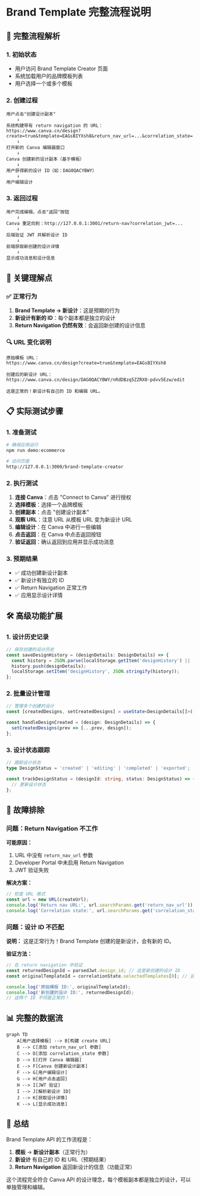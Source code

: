 # Brand Template 完整流程说明

## 🔄 完整流程解析

### 1. 初始状态
- 用户访问 Brand Template Creator 页面
- 系统加载用户的品牌模板列表
- 用户选择一个或多个模板

### 2. 创建过程
```
用户点击"创建设计副本"
    ↓
系统构建带有 return navigation 的 URL：
https://www.canva.cn/design?create=true&template=EAGsBIYXsh8&return_nav_url=...&correlation_state=...
    ↓
打开新的 Canva 编辑器窗口
    ↓
Canva 创建新的设计副本（基于模板）
    ↓
用户获得新的设计 ID（如：DAG0QACYBWY）
    ↓
用户编辑设计
```

### 3. 返回过程
```
用户完成编辑，点击"返回"按钮
    ↓
Canva 重定向到：http://127.0.0.1:3001/return-nav?correlation_jwt=...
    ↓
后端验证 JWT 并解析设计 ID
    ↓
前端获取新创建的设计详情
    ↓
显示成功消息和设计信息
```

## 🎯 关键理解点

### ✅ 正常行为
1. **Brand Template → 新设计**：这是预期的行为
2. **新设计有新的 ID**：每个副本都是独立的设计
3. **Return Navigation 仍然有效**：会返回新创建的设计信息

### 🔍 URL 变化说明
```
原始模板 URL：
https://www.canva.cn/design?create=true&template=EAGsBIYXsh8

创建后的新设计 URL：
https://www.canva.cn/design/DAG0QACYBWY/nRdDBzq5ZZRX0-pdvv5Ezw/edit

这是正常的！新设计有自己的 ID 和编辑 URL。
```

## 📋 实际测试步骤

### 1. 准备测试
```bash
# 确保应用运行
npm run demo:ecommerce

# 访问页面
http://127.0.0.1:3000/brand-template-creator
```

### 2. 执行测试
1. **连接 Canva**：点击 "Connect to Canva" 进行授权
2. **选择模板**：选择一个品牌模板
3. **创建副本**：点击 "创建设计副本"
4. **观察 URL**：注意 URL 从模板 URL 变为新设计 URL
5. **编辑设计**：在 Canva 中进行一些编辑
6. **点击返回**：在 Canva 中点击返回按钮
7. **验证返回**：确认返回到应用并显示成功消息

### 3. 预期结果
- ✅ 成功创建新设计副本
- ✅ 新设计有独立的 ID
- ✅ Return Navigation 正常工作
- ✅ 应用显示设计详情

## 🛠️ 高级功能扩展

### 1. 设计历史记录
```typescript
// 保存创建的设计历史
const saveDesignHistory = (designDetails: DesignDetails) => {
  const history = JSON.parse(localStorage.getItem('designHistory') || '[]');
  history.push(designDetails);
  localStorage.setItem('designHistory', JSON.stringify(history));
};
```

### 2. 批量设计管理
```typescript
// 管理多个创建的设计
const [createdDesigns, setCreatedDesigns] = useState<DesignDetails[]>([]);

const handleDesignCreated = (design: DesignDetails) => {
  setCreatedDesigns(prev => [...prev, design]);
};
```

### 3. 设计状态跟踪
```typescript
// 跟踪设计状态
type DesignStatus = 'created' | 'editing' | 'completed' | 'exported';

const trackDesignStatus = (designId: string, status: DesignStatus) => {
  // 更新设计状态
};
```

## 🔧 故障排除

### 问题：Return Navigation 不工作
**可能原因：**
1. URL 中没有 `return_nav_url` 参数
2. Developer Portal 中未启用 Return Navigation
3. JWT 验证失败

**解决方案：**
```typescript
// 检查 URL 格式
const url = new URL(createUrl);
console.log('Return nav URL:', url.searchParams.get('return_nav_url'));
console.log('Correlation state:', url.searchParams.get('correlation_state'));
```

### 问题：设计 ID 不匹配
**说明：** 这是正常行为！Brand Template 创建的是新设计，会有新的 ID。

**验证方法：**
```typescript
// 在 return navigation 中验证
const returnedDesignId = parsedJwt.design_id; // 这是新创建的设计 ID
const originalTemplateId = correlationState.selectedTemplates[0]; // 这是原始模板 ID

console.log('原始模板 ID:', originalTemplateId);
console.log('新创建的设计 ID:', returnedDesignId);
// 这两个 ID 不同是正常的！
```

## 📊 完整的数据流

```mermaid
graph TD
    A[用户选择模板] --> B[构建 create URL]
    B --> C[添加 return_nav_url 参数]
    C --> D[添加 correlation_state 参数]
    D --> E[打开 Canva 编辑器]
    E --> F[Canva 创建新设计副本]
    F --> G[用户编辑设计]
    G --> H[用户点击返回]
    H --> I[JWT 验证]
    I --> J[解析新设计 ID]
    J --> K[获取设计详情]
    K --> L[显示成功消息]
```

## 🎉 总结

Brand Template API 的工作流程是：
1. **模板** → **新设计副本**（正常行为）
2. **新设计** 有自己的 ID 和 URL（预期结果）
3. **Return Navigation** 返回新设计的信息（功能正常）

这个流程完全符合 Canva API 的设计理念，每个模板副本都是独立的设计，可以单独管理和编辑。
